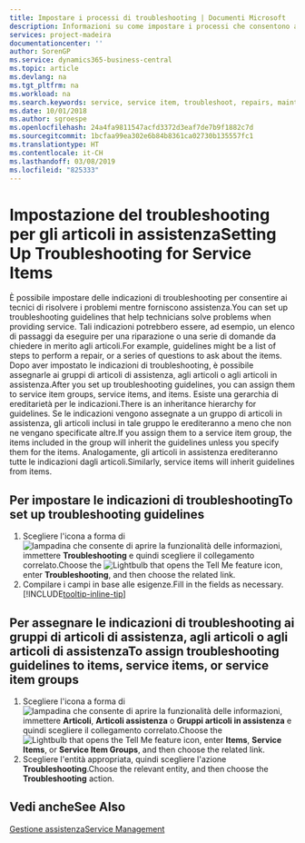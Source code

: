 ```yaml
---
title: Impostare i processi di troubleshooting | Documenti Microsoft
description: Informazioni su come impostare i processi che consentono ai rappresentanti dell'assistenza di identificare e risolvere i problemi con gli articoli in assistenza.
services: project-madeira
documentationcenter: ''
author: SorenGP
ms.service: dynamics365-business-central
ms.topic: article
ms.devlang: na
ms.tgt_pltfrm: na
ms.workload: na
ms.search.keywords: service, service item, troubleshoot, repairs, maintenance
ms.date: 10/01/2018
ms.author: sgroespe
ms.openlocfilehash: 24a4fa9811547acfd3372d3eaf7de7b9f1882c7d
ms.sourcegitcommit: 1bcfaa99ea302e6b84b8361ca02730b135557fc1
ms.translationtype: HT
ms.contentlocale: it-CH
ms.lasthandoff: 03/08/2019
ms.locfileid: "825333"
---
```

# <a name="setting-up-troubleshooting-for-service-items"></a><span data-ttu-id="7f0eb-103">Impostazione del troubleshooting per gli articoli in assistenza</span><span class="sxs-lookup"><span data-stu-id="7f0eb-103">Setting Up Troubleshooting for Service Items</span></span>
<span data-ttu-id="7f0eb-104">È possibile impostare delle indicazioni di troubleshooting per consentire ai tecnici di risolvere i problemi mentre forniscono assistenza.</span><span class="sxs-lookup"><span data-stu-id="7f0eb-104">You can set up troubleshooting guidelines that help technicians solve problems when providing service.</span></span> <span data-ttu-id="7f0eb-105">Tali indicazioni potrebbero essere, ad esempio, un elenco di passaggi da eseguire per una riparazione o una serie di domande da chiedere in merito agli articoli.</span><span class="sxs-lookup"><span data-stu-id="7f0eb-105">For example, guidelines might be a list of steps to perform a repair, or a series of questions to ask about the items.</span></span> <span data-ttu-id="7f0eb-106">Dopo aver impostato le indicazioni di troubleshooting, è possibile assegnarle ai gruppi di articoli di assistenza, agli articoli o agli articoli in assistenza.</span><span class="sxs-lookup"><span data-stu-id="7f0eb-106">After you set up troubleshooting guidelines, you can assign them to service item groups, service items, and items.</span></span> <span data-ttu-id="7f0eb-107">Esiste una gerarchia di ereditarietà per le indicazioni.</span><span class="sxs-lookup"><span data-stu-id="7f0eb-107">There is an inheritance hierarchy for guidelines.</span></span> <span data-ttu-id="7f0eb-108">Se le indicazioni vengono assegnate a un gruppo di articoli in assistenza, gli articoli inclusi in tale gruppo le erediteranno a meno che non ne vengano specificate altre.</span><span class="sxs-lookup"><span data-stu-id="7f0eb-108">If you assign them to a service item group, the items included in the group will inherit the guidelines unless you specify them for the items.</span></span> <span data-ttu-id="7f0eb-109">Analogamente, gli articoli in assistenza erediteranno tutte le indicazioni dagli articoli.</span><span class="sxs-lookup"><span data-stu-id="7f0eb-109">Similarly, service items will inherit guidelines from items.</span></span>  

## <a name="to-set-up-troubleshooting-guidelines"></a><span data-ttu-id="7f0eb-110">Per impostare le indicazioni di troubleshooting</span><span class="sxs-lookup"><span data-stu-id="7f0eb-110">To set up troubleshooting guidelines</span></span>
1. <span data-ttu-id="7f0eb-111">Scegliere l'icona a forma di ![lampadina che consente di aprire la funzionalità delle informazioni](media/ui-search/search_small.png "Informazioni sull'operazione che si desidera eseguire"), immettere **Troubleshooting** e quindi scegliere il collegamento correlato.</span><span class="sxs-lookup"><span data-stu-id="7f0eb-111">Choose the ![Lightbulb that opens the Tell Me feature](media/ui-search/search_small.png "Tell me what you want to do") icon, enter **Troubleshooting**, and then choose the related link.</span></span>  
2. <span data-ttu-id="7f0eb-112">Compilare i campi in base alle esigenze.</span><span class="sxs-lookup"><span data-stu-id="7f0eb-112">Fill in the fields as necessary.</span></span> [!INCLUDE[tooltip-inline-tip](includes/tooltip-inline-tip_md.md)]  

## <a name="to-assign-troubleshooting-guidelines-to-items-service-items-or-service-item-groups"></a><span data-ttu-id="7f0eb-113">Per assegnare le indicazioni di troubleshooting ai gruppi di articoli di assistenza, agli articoli o agli articoli di assistenza</span><span class="sxs-lookup"><span data-stu-id="7f0eb-113">To assign troubleshooting guidelines to items, service items, or service item groups</span></span>
1. <span data-ttu-id="7f0eb-114">Scegliere l'icona a forma di ![lampadina che consente di aprire la funzionalità delle informazioni](media/ui-search/search_small.png "Informazioni sull'operazione che si desidera eseguire"), immettere **Articoli**, **Articoli assistenza** o **Gruppi articoli in assistenza** e quindi scegliere il collegamento correlato.</span><span class="sxs-lookup"><span data-stu-id="7f0eb-114">Choose the ![Lightbulb that opens the Tell Me feature](media/ui-search/search_small.png "Tell me what you want to do") icon, enter **Items**, **Service Items**, or **Service Item Groups**, and then choose the related link.</span></span>  
2. <span data-ttu-id="7f0eb-115">Scegliere l'entità appropriata, quindi scegliere l'azione **Troubleshooting**.</span><span class="sxs-lookup"><span data-stu-id="7f0eb-115">Choose the relevant entity, and then choose the **Troubleshooting** action.</span></span>  

## <a name="see-also"></a><span data-ttu-id="7f0eb-116">Vedi anche</span><span class="sxs-lookup"><span data-stu-id="7f0eb-116">See Also</span></span>
[<span data-ttu-id="7f0eb-117">Gestione assistenza</span><span class="sxs-lookup"><span data-stu-id="7f0eb-117">Service Management</span></span>](service-service.md)